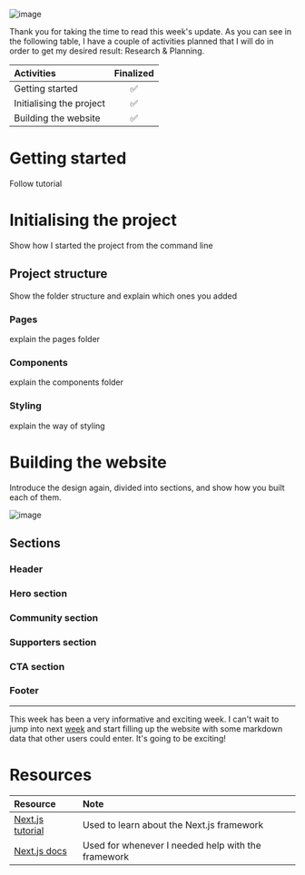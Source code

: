 ![image](https://raw.githubusercontent.com/Meet-Miles/astroplant/master/docs/images/week-11.png)

Thank you for taking the time to read this week's update. As you can see in the following table, I have a couple of activities planned that I will do in order to get my desired result: Research & Planning.

| Activities               | Finalized |
| :----------------------- | :-------: |
| Getting started          |     ✅     |
| Initialising the project |     ✅     |
| Building the website     |     ✅     |

# Getting started

Follow tutorial

# Initialising the project

Show how I started the project from the command line

## Project structure

Show the folder structure and explain which ones you added

### Pages

explain the pages folder

### Components

explain the components folder

### Styling

explain the way of styling

# Building the website

Introduce the design again, divided into sections, and show how you built each of them.

![image](https://raw.githubusercontent.com/Meet-Miles/astroplant/master/docs/images/landingpage-mockup-sections.png)

## Sections

### Header

### Hero section

### Community section

### Supporters section

### CTA section

### Footer

---

This week has been a very informative and exciting week.  I can't wait to jump into next [week](https://github.com/mwdossantos/Meet-Miles/astroplant/docs/week-13.md) and start filling up the website with some markdown data that other users could enter. It's going to be exciting!

# Resources

| Resource                                                                                                                                     | Note                                               |
| :------------------------------------------------------------------------------------------------------------------------------------------- | :------------------------------------------------- |
| [Next.js tutorial](https://nextjs.org/learn/basics/create-nextjs-app?utm_source=next-site&utm_medium=homepage-cta&utm_campaign=next-website) | Used to learn about the Next.js framework          |
| [Next.js docs](https://nextjs.org/docs/getting-started)                                                                                      | Used for whenever I needed help with the framework |


